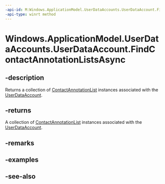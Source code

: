 ```yaml
---
-api-id: M:Windows.ApplicationModel.UserDataAccounts.UserDataAccount.FindContactAnnotationListsAsync
-api-type: winrt method
---
```


<!-- Method syntax
public Windows.Foundation.IAsyncOperation<Windows.Foundation.Collections.IVectorView<Windows.ApplicationModel.Contacts.ContactAnnotationList>> FindContactAnnotationListsAsync()
-->

# Windows.ApplicationModel.UserDataAccounts.UserDataAccount.FindContactAnnotationListsAsync

## -description
Returns a collection of [ContactAnnotationList](../windows.applicationmodel.contacts/contactannotationlist.md) instances associated with the [UserDataAccount](userdataaccount.md).

## -returns
A collection of [ContactAnnotationList](../windows.applicationmodel.contacts/contactannotationlist.md) instances associated with the [UserDataAccount](userdataaccount.md).

## -remarks

## -examples

## -see-also
